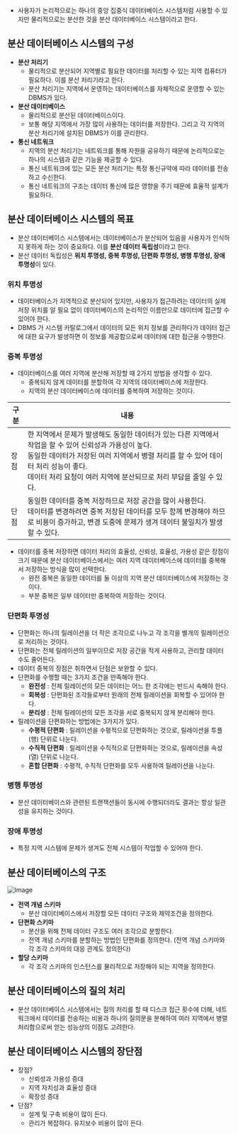 - 사용자가 논리적으로는 하나의 중앙 집중식 데이터베이스 시스템처럼 사용할 수 있지만 물리적으로는 분산한 것을 분산 데이터베이스 시스템이라고 한다.

## 분산 데이터베이스 시스템의 구성

- **분산 처리기**
    - 물리적으로 분산되어 지역별로 필요한 데이터를 처리할 수 있는 지역 컴퓨터가 필요하다. 이를 분산 처리기라고 한다.
    - 분산 처리기는 지역에서 운영하는 데이터베이스를 자체적으로 운영할 수 있는 DBMS가 있다.
- **분산 데이터베이스**
    - 물리적으로 분산된 데이터베이스이다.
    - 보통 해당 지역에서 가장 많이 사용하는 데이터를 저장한다. 그리고 각 지역의 분산 처리기에 설치된 DBMS가 이를 관리한다.
- **통신 네트워크**
    - 지역의 분산 처리기는 네트워크를 통해 자원을 공유하기 때문에 논리적으로는 하나의 시스템과 같은 기능을 제공할 수 있다.
    - 통신 네트워크에 있는 모든 분산 처리기는 특정 통신규약에 따라 데이터를 전송하고 수신한다.
    - 통신 네트워크의 구조는 데이터 통신에 많은 영향을 주기 때문에 효율적 설계가 필요하다.

## 분산 데이터베이스 시스템의 목표

- 분산 데이터베이스 시스템에서는 데이터베이스가 분산되어 있음을 사용자가 인식하지 못하게 하는 것이 중요하다. 이를 **분산 데이터 독립성**이라고 한다.
- 분산 데이터 독립성은 **위치 투명성, 중복 투명성, 단편화 투명성, 병행 투명성, 장애 투명성**이 있다.

### 위치 투명성

- 데이터베이스가 지역적으로 분산되어 있지만, 사용자가 접근하려는 데이터의 실제 저장 위치를 알 필요 없이 데이터베이스의 논리적인 이름만으로 데이터에 접근할 수 있어야 한다.
- DBMS 가 시스템 카탈로그에서 데이터의 모든 위치 정보를 관리하다가 데이터 접근에 대한 요구가 발생하면 이 정보를 제공함으로써 데이터에 대한 접근을 수행한다.

### 중복 투명성

- 데이터베이스를 여러 지역에 분산해 저장할 때 2가지 방법을 생각할 수 있다.
    - 중복되지 않게 데이터를 분할하여 각 지역의 데이터베이스에 저장한다.
    - 지역의 분산 데이터베이스에 데이터를 중복하여 저장하는 것이다.

| 구분 | 내용                                                                                                                                                   |
| --- |------------------------------------------------------------------------------------------------------------------------------------------------------|
| 장점 | 한 지역에서 문제가 발생해도 동일한 데이터가 있는 다른 지역에서 작업을 할 수 있어 신뢰성과 가용성이 높다.<br/>동일한 데이터가 저장된 여러 지역에서 병렬 처리를 할 수 있어 데이터 처리 성능이 좋다.<br/>데이터 처리 요청이 여러 지역에 분산되므로 처리 부담을 줄일 수 있다. |
| 단점 | 동일한 데이터를 중복 저장하므로 저장 공간을 많이 사용한다. <br/>데이터를 변경하려면 중복 저장된 데이터를 모두 함께 변경해야 하므로 비용이 증가하고, 변경 도중에 문제가 생겨 데이터 불일치가 발생할 수 있다.                                   |

- 데이터를 중복 저장하면 데이터 처리의 효율성, 신뢰성, 효율성, 가용성 같은 장점이 크기 때문에 분산 데이터베이스에서는 여러 지역 데이터베이스에 데이터를 중복해서 저장하는 방식을 많이 선택한다.
    - 완전 중복은 동일한 데이터를 둘 이상의 지역 분산 데이터베이스에 저장하는 것이다.
    - 부분 중복은 일부 데이터만 중복하여 저장하는 것이다.

### 단편화 투명성

- 단편화는 하나의 릴레이션을 더 작은 조각으로 나누고 각 조각을 별개의 릴레이션으로 처리하는 것이다.
- 단편화는 전체 릴레이션의 일부이므로 저장 공간을 적게 사용하고, 관리할 데이터 수도 줄어든다.
- 데이터 중복의 장점은 취하면서 단점은 보완할 수 있다.
- 단편화를 수행할 때는 3가지 조건을 만족해야 한다.
    - **완전성** : 전체 릴레이션의 모든 데이터는 어느 한 조각에는 반드시 속해야 한다.
    - **회복성** : 단편화된 조각들로부터 원래의 전체 릴레이션을 회복할 수 있어야 한다.
    - **분리성** : 전체 릴레이션의 모든 조각을 서로 중복되지 않게 분리해야 한다.
- 릴레이션을 단편화하는 방법에는 3가지가 있다.
    - **수평적 단편화** : 릴레이션을 수평적으로 단편화하는 것으로, 릴레이션을 투플(행) 단위로 나눈다.
    - **수직적 단편화** : 릴레이션을 수직적으로 단편화하는 것으로, 릴레이션을 속성(열) 단위로 나눈다.
    - **혼합 단편화** : 수평적, 수직적 단편화를 모두 사용하여 릴레이션을 나눈다.

### 병행 투명성

- 분산 데이터베이스와 관련된 트랜잭션들이 동시에 수행되더라도 결과는 항상 일관성을 유지하는 것이다.

### 장애 투명성

- 특정 지역 시스템에 문제가 생겨도 전체 시스템이 작업할 수 있어야 한다.

## 분산 데이터베이스의 구조

![Image](https://github.com/user-attachments/assets/5c971b98-cd7a-4b41-8135-6ad06487fd52)

- **전역 개념 스키마**
    - 분산 데이터베이스에서 저장할 모든 데이터 구조와 제약조건을 정의한다.
- **단편화 스키마**
    - 분산을 위해 전체 데이터 구조도 여러 조각으로 분할한다.
    - 전역 개념 스키마를 분할하는 방법인 단편화를 정의한다. (전역 개념 스키마와 각 조각 스키마의 대응 관계도 정의한다)
- **할당 스키마**
    - 각 조각 스키마의 인스턴스를 물리적으로 저장해야 되는 지역을 정의한다.

## 분산 데이터베이스의 질의 처리

- 분산 데이터베이스 시스템에서는 질의 처리를 할 때 디스크 접근 횟수에 더해, 네트워크에서 데이터를 전송하는 비용과 하나의 질의문을 분해하여 여러 지역에서 병렬 처리함으로써 얻는 성능상의 이점도 고려한다.

## 분산 데이터베이스 시스템의 장단점

- 장점?
    - 신뢰성과 가용성 증대
    - 지역 자치성과 효율성 증대
    - 확장성 증대
- 단점?
    - 설계 및 구축 비용이 많이 든다.
    - 관리가 복잡하다. 유지보수 비용이 많이 든다.
